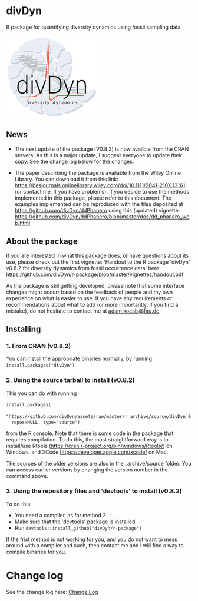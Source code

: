 # divDyn

R package for quantifying diversity dynamics using fossil sampling data

![](https://github.com/divDyn/assets/raw/master/logo/divDyn_logo_min.png)

## News

- The next update of the package (V0.8.2) is now availble from the CRAN servers! As this is a major update, I suggest everyone to update their copy. See the change log below for the changes. 

- The paper describing the package is available from the Wiley Online Library. You can download it from this link:
https://besjournals.onlinelibrary.wiley.com/doi/10.1111/2041-210X.13161 
(or contact me, if you have problems). If you decide to use the methods implemented in this package, please refer to this document. The examples implemented can be reproduced with the files deposited at
https://github.com/divDyn/ddPhanero
using this (updated) vignette:
https://github.com/divDyn/ddPhanero/blob/master/doc/dd_phanero_web.html


## About the package

If you are interested in what this package does, or have questions about its use, please check out the first vignette: 'Handout to the R package 'divDyn' v0.8.2 for diversity dynamics from fossil occurrence data' here:
https://github.com/divDyn/r-package/blob/master/vignettes/handout.pdf

As the package is still getting developed, please note that some interface changes might occurr based on the feedback of people and my own experience on what is easier to use. If you have any requirements or recommendations about what to add (or more importantly, if you find a mistake), do not hesitate to contact me at adam.kocsis@fau.de.


## Installing 

### 1. From CRAN (v0.8.2)

You can install the appropriate binaries normally, by running 
`install.packages("divDyn")`

### 2. Using the source tarball to install (v0.8.2)
This you can do with running
```
install.packages(
  "https://github.com/divDyn/assets/raw/master/r_archive/source/divDyn_0.8.2.tar.gz", 
  repos=NULL, type="source")
```

from the R console. Note that there is some code in the package that requires compilation. To do this, the most straightforward way is to install/use Rtools (https://cran.r-project.org/bin/windows/Rtools/) on Windows, and XCode https://developer.apple.com/xcode/ on Mac.

The sources of the older versions are also in the _archive/source folder. You can access earlier versions by changing the version number in the command above.

### 3. Using the repository files and 'devtools' to install (v0.8.2)

To do this:
- You need a compiler, as for method 2
- Make sure that the 'devtools' package is installed
- Run `devtools::install_github("divDyn/r-package")`

If the frist method is not working for you, and you do not want to mess around with a compiler and such, then contact me and I will find a way to compile binaries for you.

# Change log

See the change log here: [Change Log](https://github.com/divDyn/r-package/blob/master/inst/NEWS)
